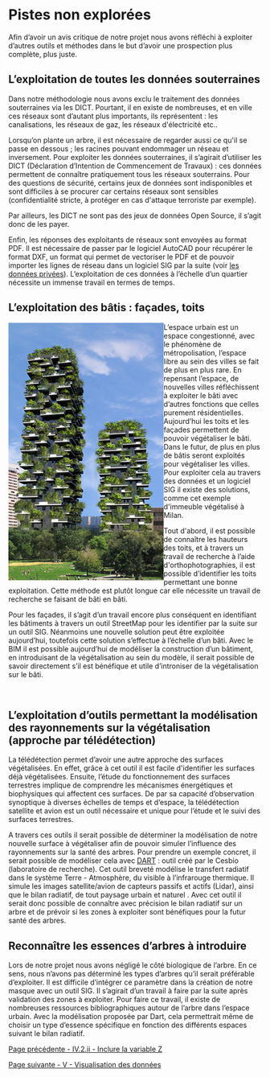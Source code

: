 # Pistes non explorées

Afin d’avoir un avis critique de notre projet nous avons réfléchi à exploiter d’autres outils et méthodes dans le but d’avoir une prospection plus complète, plus juste. 

## L’exploitation de toutes les données souterraines

Dans notre méthodologie nous avons exclu le traitement des données souterraines via les DICT. Pourtant, il en existe de nombreuses, et en ville ces réseaux sont d’autant plus importants, ils représentent : les canalisations, les réseaux de gaz, les réseaux d'électricité etc..
 
Lorsqu’on plante un arbre, il est nécessaire de regarder aussi ce qu'il se passe en dessous ; les racines pouvant endommager un réseau et inversement. 
Pour exploiter les données souterraines, il s’agirait d’utiliser les DICT (Déclaration d’Intention de Commencement de Travaux) :  ces données permettent de connaître pratiquement tous les réseaux souterrains. Pour des questions de sécurité, certains jeux de données sont indisponibles et sont difficiles à se procurer car certains réseaux sont sensibles (confidentialité stricte, à protéger en cas d'attaque terroriste par exemple).

Par ailleurs, les DICT ne sont pas des jeux de données Open Source, il s’agit donc de les payer.

Enfin, les réponses des exploitants de réseaux sont envoyées au format PDF. Il est nécessaire de passer par le logiciel AutoCAD pour récupérer le format DXF, un format qui permet de vectoriser le PDF et de pouvoir importer les lignes de réseau dans un logiciel SIG par la suite (voir [les données privées](https://github.com/VCityTeam/DatAgora_/wiki/donnee_prive)). L’exploitation de ces données à l’échelle d’un quartier nécessite un immense travail en termes de temps. 

## L’exploitation des bâtis : façades, toits 

<img align="left" src="milan.png">

L’espace urbain est un espace congestionné, avec le phénomène de métropolisation, l’espace libre au sein des villes se fait de plus en plus rare. En repensant l’espace, de nouvelles villes réfléchissent à exploiter le bâti avec d’autres fonctions que celles purement résidentielles. Aujourd’hui les toits et les façades permettent de pouvoir végétaliser le bâti. Dans le futur, de plus en plus de bâtis seront exploités pour végétaliser les villes. Pour exploiter cela au travers des données et un logiciel SIG il existe des solutions, comme cet exemple d'immeuble végétalisé à Milan.

Tout d'abord, il est possible de connaître les hauteurs des toits, et à travers un travail de recherche à l’aide d'orthophotographies, il est possible d’identifier les toits permettant une bonne exploitation. Cette méthode est plutôt longue car elle nécessite un travail de recherche se faisant de bâti en bâti. 

Pour les façades, il s’agit d’un travail encore plus conséquent en identifiant les bâtiments à travers un outil StreetMap pour les identifier par la suite sur un outil SIG. Néanmoins une nouvelle solution peut être exploitée aujourd’hui, toutefois cette solution s’effectue à l’échelle d’un bâti. Avec le BIM il est possible aujourd’hui de modéliser la construction d’un bâtiment, en introduisant de la végétalisation au sein du modèle, il serait possible de savoir directement s’il est bénéfique et utile d’introniser de la végétalisation sur le bâti.

<br/>

## L’exploitation d’outils permettant la modélisation des rayonnements sur la végétalisation (approche par télédétection)
 
La télédétection permet d’avoir une autre approche des surfaces végétalisées. En effet, grâce à cet outil il est facile d'identifier les surfaces déjà végétalisées. Ensuite, l’étude du fonctionnement des surfaces terrestres implique de comprendre les mécanismes énergétiques et biophysiques qui affectent ces surfaces.  De par sa capacité d’observation synoptique à diverses échelles de temps et d’espace, la télédétection satellite et avion est un outil nécessaire et unique pour l’étude et le suivi des surfaces terrestres.

A travers ces outils il serait possible de déterminer la modélisation de notre nouvelle surface à végétaliser afin de pouvoir simuler l’influence des rayonnements sur la santé des arbres. Pour prendre un exemple concret, il serait possible de modéliser cela avec [DART](https://www.cesbio.cnrs.fr/dart/) : outil créé par le Cesbio (laboratoire de recherche). Cet outil breveté modélise le transfert radiatif dans le système Terre - Atmosphère,  du visible à l’infrarouge thermique. Il simule les images satellite/avion de capteurs passifs et actifs (Lidar), ainsi que le bilan radiatif, de tout paysage urbain et naturel . Avec cet outil il serait donc possible de connaître avec précision le bilan radiatif sur un arbre et de prévoir si les zones à exploiter sont bénéfiques pour la futur santé des arbres. 


## Reconnaître les essences d’arbres à introduire 

Lors de notre projet nous avons négligé le côté biologique de l’arbre. En ce sens, nous n’avons pas déterminé les types d’arbres qu’il serait préférable d’exploiter. Il est difficile d’intégrer ce paramètre dans la création de notre masque avec un outil SIG. Il s’agirait d’un travail à faire par la suite après validation des zones à exploiter. Pour faire ce travail, il existe de nombreuses ressources bibliographiques autour de l’arbre dans l’espace urbain. Avec la modélisation proposée par Dart, cela permettrait même de choisir un type d’essence spécifique en fonction des différents espaces suivant le bilan radiatif. 


[Page précédente - IV.2.ii - Inclure la variable Z](Variable_Z)

[Page suivante - V - Visualisation des données](Visualisation_donnee)